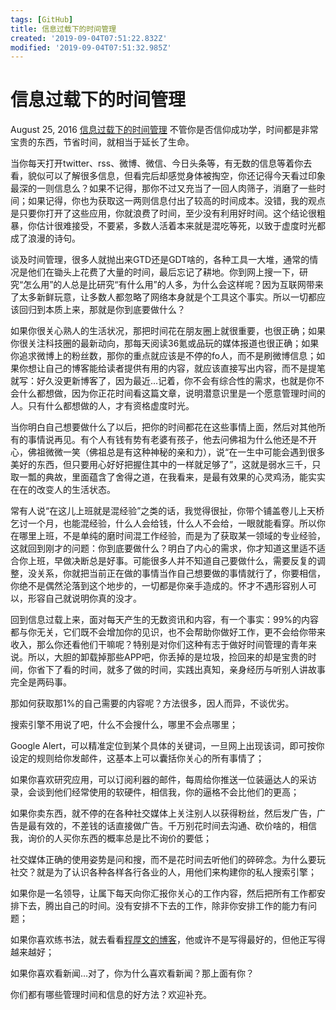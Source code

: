 ```yaml
---
tags: [GitHub]
title: 信息过载下的时间管理
created: '2019-09-04T07:51:22.832Z'
modified: '2019-09-04T07:51:32.985Z'
---
```


# 信息过载下的时间管理

August 25, 2016
[信息过载下的时间管理](https://zeove.com/blog/2)
不管你是否信仰成功学，时间都是非常宝贵的东西，节省时间，就相当于延长了生命。

当你每天打开twitter、rss、微博、微信、今日头条等，有无数的信息等着你去看，貌似可以了解很多信息，但看完后却感觉身体被掏空，你还记得今天看过印象最深的一则信息么？如果不记得，那你不过又充当了一回人肉筛子，消磨了一些时间；如果记得，你也为获取这一两则信息付出了较高的时间成本。没错，我的观点是只要你打开了这些应用，你就浪费了时间，至少没有利用好时间。这个结论很粗暴，你估计很难接受，不要紧，多数人活着本来就是混吃等死，以致于虚度时光都成了浪漫的诗句。

谈及时间管理，很多人就抛出来GTD还是GDT啥的，各种工具一大堆，通常的情况是他们在锄头上花费了大量的时间，最后忘记了耕地。你到网上搜一下，研究“怎么用”的人总是比研究“有什么用”的人多，为什么会这样呢？因为互联网带来了太多新鲜玩意，让多数人都忽略了网络本身就是个工具这个事实。所以一切都应该回归到本质上来，那就是你到底要做什么？

如果你很关心熟人的生活状况，那把时间花在朋友圈上就很重要，也很正确；如果你很关注科技圈的最新动向，那每天阅读36氪或品玩的媒体报道也很正确；如果你追求微博上的粉丝数，那你的重点就应该是不停的fo人，而不是刷微博信息；如果你想让自己的博客能给读者提供有用的内容，就应该直接写出内容，而不是提笔就写：好久没更新博客了，因为最近…记着，你不会有综合性的需求，也就是你不会什么都想做，因为你正花时间看这篇文章，说明潜意识里是一个愿意管理时间的人。只有什么都想做的人，才有资格虚度时光。

当你明白自己想要做什么了以后，把你的时间都花在这些事情上面，然后对其他所有的事情说再见。有个人有钱有势有老婆有孩子，他去问佛祖为什么他还是不开心，佛祖微微一笑（佛祖总是有这种神秘的亲和力），说“在一生中可能会遇到很多美好的东西，但只要用心好好把握住其中的一样就足够了”，这就是弱水三千，只取一瓢的典故，里面蕴含了舍得之道，在我看来，是最有效果的心灵鸡汤，能实实在在的改变人的生活状态。

常有人说“在这儿上班就是混经验”之类的话，我觉得很扯，你带个铺盖卷儿上天桥乞讨一个月，也能混经验，什么人会给钱，什么人不会给，一眼就能看穿。所以你在哪里上班，不是单纯的磨时间混工作经验，而是为了获取某一领域的专业经验，这就回到刚才的问题：你到底要做什么？明白了内心的需求，你才知道这里适不适合你上班，早做决断总是好事。可能很多人并不知道自己要做什么，需要反复的调整，没关系，你就把当前正在做的事情当作自己想要做的事情就行了，你要相信，你绝不是偶然沦落到这个地步的，一切都是你亲手造成的。怀才不遇形容别人可以，形容自己就说明你真的没才。

回到信息过载上来，面对每天产生的无数资讯和内容，有一个事实：99%的内容都与你无关，它们既不会增加你的见识，也不会帮助你做好工作，更不会给你带来收入，那么你还看他们干嘛呢？特别是对你们这种有志于做好时间管理的青年来说。所以，大胆的卸载掉那些APP吧，你丢掉的是垃圾，捡回来的却是宝贵的时间，你省下了看的时间，就多了做的时间，实践出真知，亲身经历与听别人讲故事完全是两码事。

那如何获取那1%的自己需要的内容呢？方法很多，因人而异，不谈优劣。

搜索引擎不用说了吧，什么不会搜什么，哪里不会点哪里；

Google Alert，可以精准定位到某个具体的关键词，一旦网上出现该词，即可按你设定的规则给你发邮件，这基本上可以囊括你关心的所有事情了；

如果你喜欢研究应用，可以订阅利器的邮件，每周给你推送一位装逼达人的采访录，会谈到他们经常使用的软硬件，相信我，你的逼格不会比他们的更高；

如果你卖东西，就不停的在各种社交媒体上关注别人以获得粉丝，然后发广告，广告是最有效的，不差钱的话直接做广告。千万别花时间去沟通、砍价啥的，相信我，询价的人买你东西的概率总是比不询价的要低；

社交媒体正确的使用姿势是问和搜，而不是花时间去听他们的碎碎念。为什么要玩社交？就是为了认识各种各样各行各业的人，用他们来构建你的私人搜索引擎；

如果你是一名领导，让属下每天向你汇报你关心的工作内容，然后把所有工作都安排下去，腾出自己的时间。没有安排不下去的工作，除非你安排工作的能力有问题；

如果你喜欢练书法，就去看看[程厚文的博客](https://chenghouwen.com/archives/category/%E4%B9%A6%E5%BD%B1%E5%AD%97%E7%94%BB)，他或许不是写得最好的，但他正写得越来越好；

如果你喜欢看新闻…对了，你为什么喜欢看新闻？那上面有你？

你们都有哪些管理时间和信息的好方法？欢迎补充。
